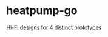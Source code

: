 # heatpump-go
<!-- [Visit the HeatPumpGo Website](https://shandy-del.github.io/heatpump-go/public/) -->

[Hi-Fi designs for 4 distinct prototypes](https://www.figma.com/design/FYXBRrEyK2Uux0yu9Oj5cN/Heatpump-01?node-id=46-331&t=7TpZ9SOAYtvYOPCr-1)